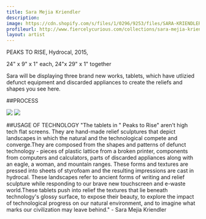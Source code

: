 ```yaml
---
title: Sara Mejia Kriendler
description: 
image: https://cdn.shopify.com/s/files/1/0296/9253/files/SARA-KRIENDLER-TECH-AS-HANDS-PIECES.jpg?6719508056328805575
profileurl: http://www.fiercelycurious.com/collections/sara-mejia-kriendler
layout: artist
---
```

PEAKS TO RISE,
Hydrocal,
2015,

24" x 9" x 1" each,
24"x 29" x 1" together

Sara will be displaying three brand new works, tablets, which have utlizied defunct equipment and discarded appliances to create the reliefs and shapes you see here.

##PROCESS

![](https://cdn.shopify.com/s/files/1/0296/9253/files/SARA-KRIENDLER-PROCESS-1.jpg?6719508056328805575)
![](https://cdn.shopify.com/s/files/1/0296/9253/files/SARA-KRIENDLER-PROCESS.jpg?6719508056328805575)

##USAGE OF TECHNOLOGY
"The tablets in " Peaks to Rise" aren't high tech flat screens. They are hand-made relief sculptures that depict landscapes in which the natural and the technological compete and converge.They are composed from the shapes and patterns of defunct technology - pieces of plastic lattice from a broken printer, components from computers and calculators, parts of discarded appliances along with an eagle, a woman, and mountain ranges. These forms and textures are pressed into sheets of styrofoam and the resulting impressions are cast in hydrocal. These landscapes refer to ancient forms of writing and relief sculpture while responding to our brave new touchscreen and e-waste world.These tablets push into relief the textures that lie beneath technology's glossy surface, to expose their beauty, to explore the impact of technological progress on our natural environment, and to imagine what marks our civilization may leave behind." - Sara Mejia Kriendler

